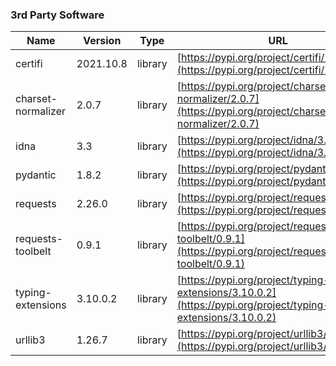 
### 3rd Party Software

| Name | Version | Type | URL |
| ---- | ------- | ---- | --- |
| certifi | 2021.10.8 | library | [https://pypi.org/project/certifi/2021.10.8](https://pypi.org/project/certifi/2021.10.8) |
| charset-normalizer | 2.0.7 | library | [https://pypi.org/project/charset-normalizer/2.0.7](https://pypi.org/project/charset-normalizer/2.0.7) |
| idna | 3.3 | library | [https://pypi.org/project/idna/3.3](https://pypi.org/project/idna/3.3) |
| pydantic | 1.8.2 | library | [https://pypi.org/project/pydantic/1.8.2](https://pypi.org/project/pydantic/1.8.2) |
| requests | 2.26.0 | library | [https://pypi.org/project/requests/2.26.0](https://pypi.org/project/requests/2.26.0) |
| requests-toolbelt | 0.9.1 | library | [https://pypi.org/project/requests-toolbelt/0.9.1](https://pypi.org/project/requests-toolbelt/0.9.1) |
| typing-extensions | 3.10.0.2 | library | [https://pypi.org/project/typing-extensions/3.10.0.2](https://pypi.org/project/typing-extensions/3.10.0.2) |
| urllib3 | 1.26.7 | library | [https://pypi.org/project/urllib3/1.26.7](https://pypi.org/project/urllib3/1.26.7) |
